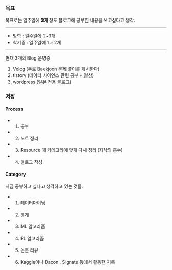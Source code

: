 
### 목표
목표로는 일주일에  __3개__ 정도 블로그에 공부한 내용을 쓰고싶다고 생각.

---
- 방학 : 일주일에 2~3개
- 학기중 : 일주일에 1 ~ 2개
---

현재 3개의 Blog 운영중

1. Velog (주로 Baekjoon 문제 풀이를 게시한다)
2. tistory (데이터 사이언스 관련 공부 + 일상)
3. wordpress (일본 전용 블로그)

### 저장
#### Process
- 1. 공부
- 2. 노트 정리
- 3. Resource 에 카테고리에 맞게 다시 정리 (지식의 흡수)
- 4. 블로그 작성

#### Category
지금 공부하고 싶다고 생각하고 있는 것들.
- 1. 데이터마이닝
- 2. 통계
- 3. ML 알고리즘
- 4. RL 알고리즘
- 5. 논문 리뷰
- 6. Kaggle이나 Dacon , Signate 등에서 활동한 기록